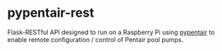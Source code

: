 # pypentair-rest
Flask-RESTful API designed to run on a Raspberry Pi using [pypentair](https://github.com/cilynx/pypentair) to enable remote configuration / control of Pentair pool pumps.
